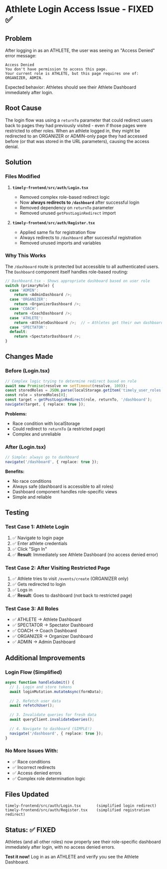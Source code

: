 # Athlete Login Access Issue - FIXED ✅

## Problem

After logging in as an ATHLETE, the user was seeing an "Access Denied" error message:

```
Access Denied
You don't have permission to access this page. 
Your current role is ATHLETE, but this page requires one of: ORGANIZER, ADMIN.
```

Expected behavior: Athletes should see their Athlete Dashboard immediately after login.

## Root Cause

The login flow was using a `returnTo` parameter that could redirect users back to pages they had previously visited - even if those pages were restricted to other roles. When an athlete logged in, they might be redirected to an ORGANIZER or ADMIN-only page they had accessed before (or that was stored in the URL parameters), causing the access denial.

## Solution

### Files Modified

1. **`timely-frontend/src/auth/Login.tsx`**
   - Removed complex role-based redirect logic
   - Now **always redirects to `/dashboard`** after successful login
   - Removed dependency on `returnTo` parameter
   - Removed unused `getPostLoginRedirect` import

2. **`timely-frontend/src/auth/Register.tsx`**
   - Applied same fix for registration flow
   - Always redirects to `/dashboard` after successful registration
   - Removed unused imports and variables

### Why This Works

The `/dashboard` route is protected but accessible to all authenticated users. The `Dashboard` component itself handles role-based routing:

```typescript
// Dashboard.tsx - Shows appropriate dashboard based on user role
switch (primaryRole) {
  case 'ADMIN':
    return <AdminDashboard />;
  case 'ORGANIZER':
    return <OrganizerDashboard />;
  case 'COACH':
    return <CoachDashboard />;
  case 'ATHLETE':
    return <AthleteDashboard />;  // ← Athletes get their own dashboard
  case 'SPECTATOR':
  default:
    return <SpectatorDashboard />;
}
```

## Changes Made

### Before (Login.tsx)

```typescript
// Complex logic trying to determine redirect based on role
await new Promise(resolve => setTimeout(resolve, 100));
const storedRoles = JSON.parse(localStorage.getItem('timely_user_roles') || '[]');
const role = storedRoles[0];
const target = getPostLoginRedirect(role, returnTo, '/dashboard');
navigate(target, { replace: true });
```

**Problems:**
- Race condition with localStorage
- Could redirect to `returnTo` (a restricted page)
- Complex and unreliable

### After (Login.tsx)

```typescript
// Simple: always go to dashboard
navigate('/dashboard', { replace: true });
```

**Benefits:**
- No race conditions
- Always safe (dashboard is accessible to all roles)
- Dashboard component handles role-specific views
- Simple and reliable

## Testing

### Test Case 1: Athlete Login
1. ✅ Navigate to login page
2. ✅ Enter athlete credentials
3. ✅ Click "Sign In"
4. ✅ **Result**: Immediately see Athlete Dashboard (no access denied error)

### Test Case 2: After Visiting Restricted Page
1. ✅ Athlete tries to visit `/events/create` (ORGANIZER only)
2. ✅ Gets redirected to login
3. ✅ Logs in
4. ✅ **Result**: Goes to dashboard (not back to restricted page)

### Test Case 3: All Roles
- ✅ ATHLETE → Athlete Dashboard
- ✅ SPECTATOR → Spectator Dashboard
- ✅ COACH → Coach Dashboard
- ✅ ORGANIZER → Organizer Dashboard
- ✅ ADMIN → Admin Dashboard

## Additional Improvements

### Login Flow (Simplified)

```typescript
async function handleSubmit() {
  // 1. Login and store tokens
  await loginMutation.mutateAsync(formData);
  
  // 2. Refetch user data
  await refetchUser();
  
  // 3. Invalidate queries for fresh data
  await queryClient.invalidateQueries();
  
  // 4. Navigate to dashboard (SIMPLE!)
  navigate('/dashboard', { replace: true });
}
```

### No More Issues With:
- ✅ Race conditions
- ✅ Incorrect redirects
- ✅ Access denied errors
- ✅ Complex role determination logic

## Files Updated

```
timely-frontend/src/auth/Login.tsx       (simplified login redirect)
timely-frontend/src/auth/Register.tsx    (simplified registration redirect)
```

## Status: ✅ FIXED

Athletes (and all other roles) now properly see their role-specific dashboard immediately after login, with no access denied errors.

**Test it now!** Log in as an ATHLETE and verify you see the Athlete Dashboard.

